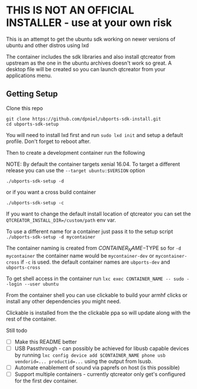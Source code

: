 # THIS IS NOT AN OFFICIAL INSTALLER - use at your own risk

This is an attempt to get the ubuntu sdk working on newer versions of ubuntu and other distros using lxd

The container includes the sdk libraries and also install qtcreator from upstream as the one in the ubuntu archives
doesn't work so great. A desktop file will be created so you can launch qtcreator from your applications menu.


## Getting Setup

Clone this repo

```
git clone https://github.com/dpniel/ubports-sdk-install.git
cd ubports-sdk-setup
```

You will need to install lxd first and run `sudo lxd init` and setup a default profile. Don't forget to reboot after.


Then to create a development container run the following


NOTE: By default the container targets xenial 16.04. To target a different release you can use the `--target ubuntu:$VERSION` option

```
./ubports-sdk-setup -d
```

or if you want a cross build container

```
./ubports-sdk-setup -c
```

If you want to change the default install location of qtcreator you can set the `QTCREATOR_INSTALL_DIR=/custom/path` env var.

To use a different name for a container just pass it to the setup script `./ubports-sdk-setup -d mycontainer`

The container naming is created from $CONTAINER_NAME-$TYPE so for `-d mycontainer` the container name would be `mycontainer-dev` or
`mycontainer-cross` if `-c` is used. the default container names are `ubports-dev` and `ubports-cross`

To get shell access in the container run `lxc exec CONTAINER_NAME -- sudo --login --user ubuntu`

From the container shell you can use clickable to build your armhf clicks or install any other
dependencies you might need.

Clickable is installed from the the clickable ppa so will update along with the rest of the container.


Still todo

* [ ] Make this README better
* [ ] USB Passthrough - can possibly be achieved for libusb capable devices by running `lxc config device add $CONTAINER_NAME phone usb vendorid=... productid=...` using the output from lsusb.
* [ ] Automate enablement of sound via paprefs on host (is this possible)
* [ ] Support multiple containers - currently qtcreator only get's configured for the first dev container. 
